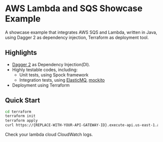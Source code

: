 # AWS Lambda and SQS Showcase Example
A showcase example that integrates AWS SQS and Lambda, written in Java, using Dagger 2 as dependency injection, Terraform as deployment tool.

## Highlights

* [Dagger 2](https://google.github.io/dagger/) as Dependency Injection(DI).
* Highly testable codes, including:
    * Unit tests, using Spock framework
    * Integration tests, using [ElasticMQ](https://github.com/adamw/elasticmq), [mockito](https://github.com/mockito/mockito)
* Deployment using Terraform

## Quick Start

```bash
cd terraform
terraform init
terraform apply
curl https://{REPLACE-WITH-YOUR-API-GATEWAY-ID}.execute-api.us-east-1.amazonaws.com/Live/test?eventId=1
```

Check your lambda cloud CloudWatch logs.